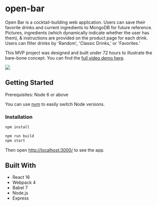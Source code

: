 # open-bar
Open Bar is a cocktail-building web application.
Users can save their favorite drinks and current ingredients to MongoDB for future reference.
Pictures, ingredients (which dynamically indicate whether the user has them), & instructions are provided on the product page for each drink.
Users can filter drinks by 'Random', 'Classic Drinks,' or 'Favorites.'

This MVP project was designed and built under 72 hours to illustrate the bare-bone concept. You can find the [full video demo here](https://www.youtube.com/watch?v=-0-RgB52yoM).

![](OpenBarDemo.gif)

## Getting Started
Prerequisites: Node 6 or above

You can use [nvm](https://github.com/creationix/nvm#installation) to easily switch Node versions.

### Installation

```sh
npm install
```

```sh
npm run build
npm start
```

Then open [http://localhost:3000/](http://localhost:3000/) to see the app.<br>

## Built With
* React 16
* Webpack 4
* Babel 7
* Node.js
* Express









